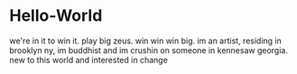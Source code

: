 # Hello-World
we're in it to win it. play big zeus. win win win big.
im an artist, residing in brooklyn ny, im buddhist and im crushin on someone in kennesaw georgia.
new to this world and interested in change

